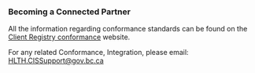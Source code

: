 
### Becoming a Connected Partner

All the information regarding conformance standards can be found on the [Client Registry conformance](https://www2.gov.bc.ca/gov/content/health/practitioner-professional-resources/software/getting-started "BC Government Health Information Exchange") website.

For any related Conformance, Integration, please email: HLTH.CISSupport@gov.bc.ca
